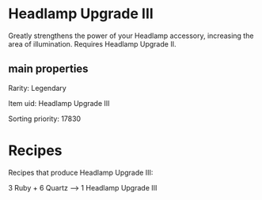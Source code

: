 # Headlamp Upgrade III

Greatly strengthens the power of your Headlamp accessory, increasing the area of illumination. Requires Headlamp Upgrade II.

## main properties

Rarity: Legendary

Item uid: Headlamp Upgrade III

Sorting priority: 17830

# Recipes

Recipes that produce Headlamp Upgrade III:

3 Ruby + 6 Quartz --> 1 Headlamp Upgrade III